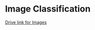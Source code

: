 # Image Classification
[Drive link for Images](https://drive.google.com/drive/folders/1g2qP_5ZWPzqw8S44z4qZoDSr4mmZyWCS?usp=sharing)

